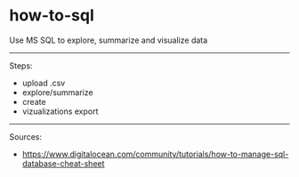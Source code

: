 # how-to-sql

Use MS SQL to explore, summarize and visualize data

<hr />

Steps:

- upload .csv 
- explore/summarize 
- create 
- vizualizations export

<hr />

Sources:

- https://www.digitalocean.com/community/tutorials/how-to-manage-sql-database-cheat-sheet
